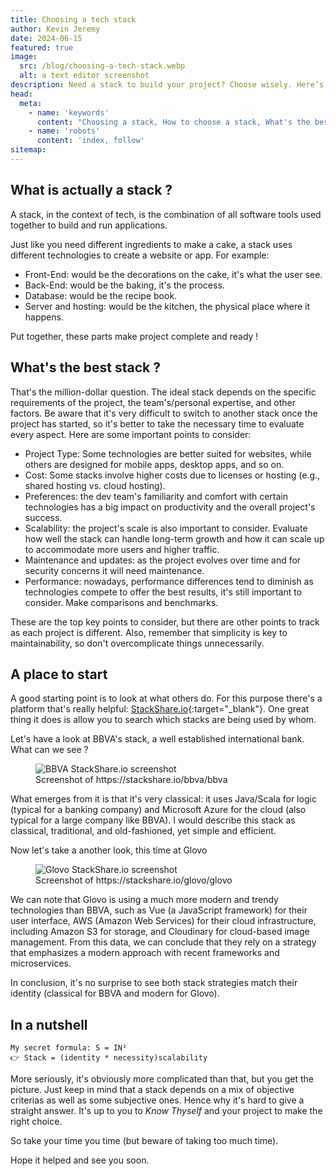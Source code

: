```yaml
---
title: Choosing a tech stack
author: Kevin Jeremy
date: 2024-06-15
featured: true
image: 
  src: /blog/choosing-a-tech-stack.webp
  alt: a text editor screenshot
description: Need a stack to build your project? Choose wisely. Here’s an overview of what a stack is and how to start.
head:
  meta:
    - name: 'keywords'
      content: "Choosing a stack, How to choose a stack, What's the best stack ?, How to choose a tech stack,Tech stack for startups, Best tech stack"
    - name: 'robots'
      content: 'index, follow'
sitemap:
---
```


## What is actually a stack ?

A stack, in the context of tech, is the combination of all software tools used together to build and run applications.

Just like you need different ingredients to make a cake, a stack uses different technologies to create a website or app. For example:

- Front-End: would be the decorations on the cake, it's what the user see.
- Back-End: would be the baking, it's the process.
- Database: would be the recipe book.
- Server and hosting: would be the kitchen, the physical place where it happens.

Put together, these parts make project complete and ready !

## What's the best stack ?

That's the million-dollar question. The ideal stack depends on the specific requirements of the project, the team's/personal expertise, and other factors. Be aware that it's very difficult to switch to another stack once the project has started, so it's better to take the necessary time to evaluate every aspect. Here are some important points to consider:

- Project Type: Some technologies are better suited for websites, while others are designed for mobile apps, desktop apps, and so on.
- Cost: Some stacks involve higher costs due to licenses or hosting (e.g., shared hosting vs. cloud hosting).
- Preferences: the dev team's familiarity and comfort with certain technologies has a big impact on productivity and the overall project's success.
- Scalability: the project's scale is also important to consider. Evaluate how well the stack can handle long-term growth and how it can scale up to accommodate more users and higher traffic.
- Maintenance and updates: as the project evolves over time and for security concerns it will need maintenance.
- Performance: nowadays, performance differences tend to diminish as technologies compete to offer the best results, it's still important to consider. Make comparisons and benchmarks.

These are the top key points to consider, but there are other points to track as each project is different. Also, remember that simplicity is key to maintainability, so don't overcomplicate things unnecessarily.

## A place to start

A good starting point is to look at what others do. For this purpose there's a platform that's really helpful: [StackShare.io](https://stackshare.io/){:target="_blank"}. One great thing it does is allow you to search which stacks are being used by whom.

Let's have a look at BBVA's stack, a well established international bank. What can we see ?

<figure>
  <img src="/uploads/original/stackshare.io_bbva.webp" alt="BBVA StackShare.io screenshot">
  <figcaption>Screenshot of https://stackshare.io/bbva/bbva</figcaption>
</figure>

What emerges from it is that it's very classical: it uses Java/Scala for logic (typical for a banking company) and Microsoft Azure for the cloud (also typical for a large company like BBVA).
I would describe this stack as classical, traditional, and old-fashioned, yet simple and efficient.

Now let's take a another look, this time at Glovo

<figure>
  <img src="/uploads/original/stackshare.io_glovo.webp" alt="Glovo StackShare.io screenshot">
  <figcaption>Screenshot of https://stackshare.io/glovo/glovo</figcaption>
</figure>

We can note that Glovo is using a much more modern and trendy technologies than BBVA, such as Vue (a JavaScript framework) for their user interface, AWS (Amazon Web Services) for their cloud infrastructure, including Amazon S3 for storage, and Cloudinary for cloud-based image management. From this data, we can conclude that they rely on a strategy that emphasizes a modern approach with recent frameworks and microservices.

In conclusion, it's no surprise to see both stack strategies match their identity (classical for BBVA and modern for Glovo).

## In a nutshell

```
My secret formula: S = IN²
👉 Stack = (identity * necessity)scalability
```

More seriously, it's obviously more complicated than that, but you get the picture. Just keep in mind that a stack depends on a mix of objective criterias as well as some subjective ones. Hence why it's hard to give a straight answer. It's up to you to *Know Thyself* and your project to make the right choice.

So take your time you time (but beware of taking too much time).

Hope it helped and see you soon.